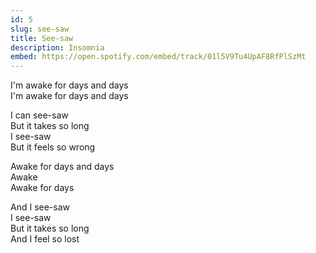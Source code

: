```yaml
---
id: 5
slug: see-saw
title: See-saw
description: Insomnia
embed: https://open.spotify.com/embed/track/01l5V9Tu4UpAF8RfPlSzMt
---
```


I'm awake for days and days\
I'm awake for days and days

I can see-saw\
But it takes so long\
I see-saw\
But it feels so wrong

Awake for days and days\
Awake\
Awake for days

And I see-saw\
I see-saw\
But it takes so long\
And I feel so lost
